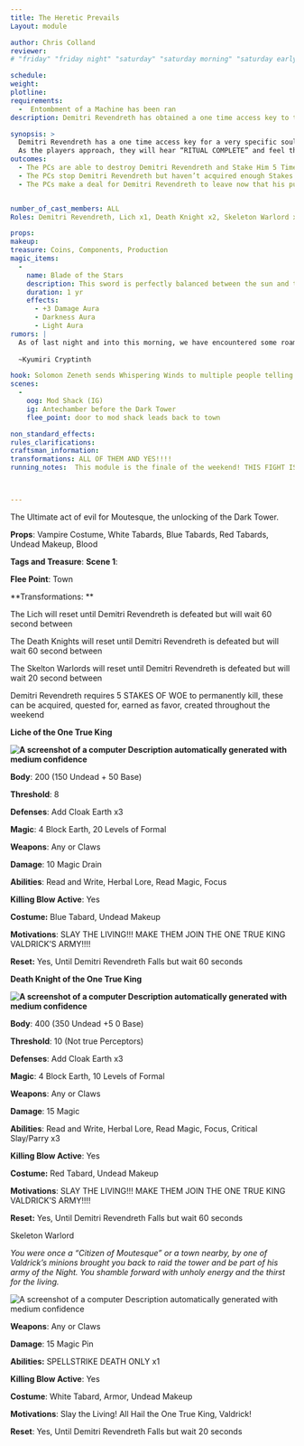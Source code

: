 ```yaml
---
title: The Heretic Prevails
Layout: module

author: Chris Colland
reviewer: 
# "friday" "friday night" "saturday" "saturday morning" "saturday early afternoon" "saturday early evening" "saturday night" "reaction" "tavern setup" "townsfolk" "randoms"

schedule:
weight: 
plotline: 
requirements: 
  -  Entombment of a Machine has been ran
description: Demitri Revendreth has obtained a one time access key to the Tower from an entity known as “The Chaotic One” At Midnight he plans a ritual to crack the barrier of the Tower just long enough to let one soul escape to seal the deal he made.

synopsis: >
  Demitri Revendreth has a one time access key for a very specific soul that The Chaotic One is looking for. When the ritual begin on the Dark Tower, Solomon Zeneth sends a Whispering Wind to multiple PCs,  Little do the players know Demitri has begun 2 rituals, one targeting the Dark Tower with the intention of Backlashing it as a means to Super Charge the One Time Access Key. 
  As the players approach, they will hear “RITUAL COMPLETE” and feel the Dark Tower come to life. Demitri Revendreth, The Prince of North March, under the One True King Valdrick, attempts to open the Dark Tower of Moutesque as per his deal with The Chaotic One. Demitri is not fully aware of the power he toys with. The One Time Access Key is a one way ticket for a Single Soul to be let out. Demitri has been a pawn of The Chaotic One for a few years now fighting a shadow war he didn’t care to wage. As the players approach the Mod Shack, the mod marshal will call “RITUAL COMPLETE” and then a HOLD will be called to read the section 
outcomes: 
  - The PCs are able to destroy Demitri Revendreth and Stake Him 5 Times
  - The PCs stop Demitri Revendreth but haven’t acquired enough Stakes to Perm him
  - The PCs make a deal for Demitri Revendreth to leave now that his purpose is complete, unknowing to them that his “escape” will mean they face him in July.


number_of_cast_members: ALL
Roles: Demitri Revendreth, Lich x1, Death Knight x2, Skeleton Warlord x4 (Remander)

props: 
makeup: 
treasure: Coins, Components, Production
magic_items:
  - 
    name: Blade of the Stars
    description: This sword is perfectly balanced between the sun and the moon, its embrace gleams both the darkness of night and the radiant aura of daylight
    duration: 1 yr
    effects: 
      - +3 Damage Aura
      - Darkness Aura
      - Light Aura
rumors: |
  As of last night and into this morning, we have encountered some roaming Undead in the forest around Cryptinith and near Moutesque. We have sent message to the mages who reside in Moutesque to hear any reports they have left but we aren’t hopefull for a response. One of the Undead had the Order who protects Moutesque attire on so we fear the worse. We will increase our patrols and send Hakkens Blade into the forest to cut down all wretched Undead we find.  This Friday can’t come soon enough. I want to find out the happenings in Moutesque. Safe travels to Crypinth heroes.
  
  ~Kyumiri Cryptinth

hook: Solomon Zeneth sends Whispering Winds to multiple people telling them the final Ritual has begun for the Dark Tower of Moutesque!!!
scenes: 
  - 
    oog: Mod Shack (IG) 
    ig: Antechamber before the Dark Tower
    flee_point: door to mod shack leads back to town

non_standard_effects: 
rules_clarifications: 
craftsman_information: 
transformations: ALL OF THEM AND YES!!!!
running_notes:  This module is the finale of the weekend! THIS FIGHT IS NO MERCY!!!!! THE GLOVES ARE OFF!!!!! VALDRICK DON’T PLAY WEAK GAMES!!!! 



---
```




The Ultimate act of evil for Moutesque, the unlocking of the Dark Tower.









**Props**: Vampire Costume, White Tabards, Blue Tabards, Red Tabards, Undead Makeup, Blood

**Tags and Treasure**: 
**Scene 1**: 

**Flee Point**: Town

**Transformations: **



 

The Lich will reset until Demitri Revendreth is defeated but will wait 60 second between

The Death Knights will reset until Demitri Revendreth is defeated but will wait 60 second between

The Skelton Warlords will reset until Demitri Revendreth is defeated but will wait 20 second between

Demitri Revendreth requires 5 STAKES OF WOE to permanently kill, these can be acquired, quested for, earned as favor, created throughout the weekend

 

 

 

 

 

 

 

 

 

 

 



 

 

 

 

**Liche of the One True King**

**![A screenshot of a computer  Description automatically generated with medium confidence](file:///C:/Users/deadk/AppData/Local/Packages/oice_16_974fa576_32c1d314_1a99/AC/Temp/msohtmlclip1/01/clip_image002.png)**

 

**Body**: 200 (150 Undead + 50 Base)

**Threshold**: 8

**Defenses**: Add Cloak Earth x3

**Magic**: 4 Block Earth, 20 Levels of Formal

**Weapons**: Any or Claws

**Damage**: 10 Magic Drain

**Abilities**: Read and Write, Herbal Lore, Read Magic, Focus

**Killing Blow Active**: Yes

**Costume:** Blue Tabard, Undead Makeup

**Motivations**: SLAY THE LIVING!!! MAKE THEM JOIN THE ONE TRUE KING VALDRICK’S ARMY!!!!

**Reset:** Yes, Until Demitri Revendreth Falls but wait 60 seconds

 

 

 

 

 

**Death Knight of the One True King**

**![A screenshot of a computer  Description automatically generated with medium confidence](file:///C:/Users/deadk/AppData/Local/Packages/oice_16_974fa576_32c1d314_1a99/AC/Temp/msohtmlclip1/01/clip_image004.png)**

**Body**: 400 (350 Undead +5 0 Base)

**Threshold**: 10 (Not true Perceptors)

**Defenses**: Add Cloak Earth x3

**Magic**: 4 Block Earth, 10 Levels of Formal

**Weapons**: Any or Claws

**Damage**: 15 Magic

**Abilities**: Read and Write, Herbal Lore, Read Magic, Focus, Critical Slay/Parry x3

**Killing Blow Active**: Yes

**Costume:** Red Tabard, Undead Makeup

**Motivations**: SLAY THE LIVING!!! MAKE THEM JOIN THE ONE TRUE KING VALDRICK’S ARMY!!!!

**Reset:** Yes, Until Demitri Revendreth Falls but wait 60 seconds

 

 

 

 

 

 

Skeleton Warlord

*You were once a “Citizen of Moutesque” or a town nearby, by one of Valdrick’s minions brought you back to raid the tower and be part of his army of the Night. You shamble forward with unholy energy and the thirst for the living.*

![A screenshot of a computer  Description automatically generated with medium confidence](file:///C:/Users/deadk/AppData/Local/Packages/oice_16_974fa576_32c1d314_1a99/AC/Temp/msohtmlclip1/01/clip_image006.png)

**Weapons**: Any or Claws

**Damage**: 15 Magic Pin

**Abilities:**  SPELLSTRIKE DEATH ONLY x1

**Killing Blow Active**: Yes

**Costume**: White Tabard, Armor, Undead Makeup

**Motivations**: Slay the Living! All Hail the One True King, Valdrick!

**Reset**: Yes, Until Demitri Revendreth Falls but wait 20 seconds

 

 